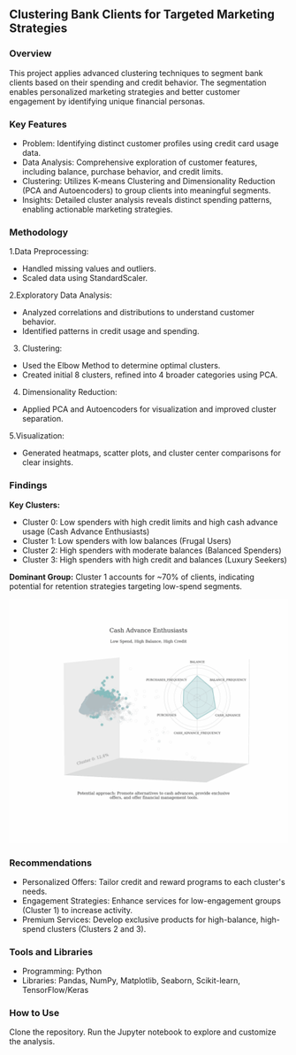 ## Clustering Bank Clients for Targeted Marketing Strategies

### Overview
This project applies advanced clustering techniques to segment bank clients based on their spending and credit behavior. The segmentation enables personalized marketing strategies and better customer engagement by identifying unique financial personas.

### Key Features
- Problem: Identifying distinct customer profiles using credit card usage data.
- Data Analysis: Comprehensive exploration of customer features, including balance, purchase behavior, and credit limits.
- Clustering: Utilizes K-means Clustering and Dimensionality Reduction (PCA and Autoencoders) to group clients into meaningful segments.
- Insights: Detailed cluster analysis reveals distinct spending patterns, enabling actionable marketing strategies.


### Methodology

1.Data Preprocessing:

- Handled missing values and outliers.
- Scaled data using StandardScaler.

2.Exploratory Data Analysis:

- Analyzed correlations and distributions to understand customer behavior.
- Identified patterns in credit usage and spending.

3. Clustering:

- Used the Elbow Method to determine optimal clusters.
- Created initial 8 clusters, refined into 4 broader categories using PCA.

4. Dimensionality Reduction:
   
- Applied PCA and Autoencoders for visualization and improved cluster separation.

5.Visualization:

- Generated heatmaps, scatter plots, and cluster center comparisons for clear insights.


### Findings
**Key Clusters:**
- Cluster 0: Low spenders with high credit limits and high cash advance usage (Cash Advance Enthusiasts)
- Cluster 1: Low spenders with low balances (Frugal Users)
- Cluster 2: High spenders with moderate balances (Balanced Spenders)
- Cluster 3: High spenders with high credit and balances (Luxury Seekers)
 
**Dominant Group:** Cluster 1 accounts for ~70% of clients, indicating potential for retention strategies targeting low-spend segments.

<img src="assets/Bank_clients_data.gif" alt="Alternate text" width="700"/>



### Recommendations
- Personalized Offers: Tailor credit and reward programs to each cluster's needs.
- Engagement Strategies: Enhance services for low-engagement groups (Cluster 1) to increase activity.
- Premium Services: Develop exclusive products for high-balance, high-spend clusters (Clusters 2 and 3).

### Tools and Libraries

- Programming: Python
- Libraries: Pandas, NumPy, Matplotlib, Seaborn, Scikit-learn, TensorFlow/Keras

### How to Use
Clone the repository.
Run the Jupyter notebook to explore and customize the analysis.
